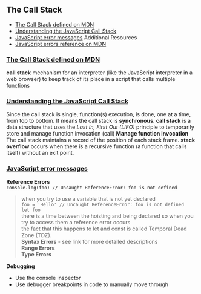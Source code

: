 ## The Call Stack
- [The Call Stack defined on MDN](https://developer.mozilla.org/en-US/docs/Glossary/Call_stack)
- [Understanding the JavaScript Call Stack](https://medium.freecodecamp.org/understanding-the-javascript-call-stack-861e41ae61d4)
- [JavaScript error messages](https://codeburst.io/javascript-error-messages-debugging-d23f84f0ae7c)
Additional Resources
- [JavaScript errors reference on MDN](https://developer.mozilla.org/en-US/docs/Web/JavaScript/Reference/Errors)

### [The Call Stack defined on MDN](https://developer.mozilla.org/en-US/docs/Glossary/Call_stack)
**call stack** mechanism for an interpreter (like the JavaScript interpreter in a web browser) to keep track of its place in a script that calls multiple functions

### [Understanding the JavaScript Call Stack](https://medium.freecodecamp.org/understanding-the-javascript-call-stack-861e41ae61d4)
Since the call stack is single, function(s) execution, is done, one at a time, from top to bottom. It means the call stack is **synchronous**.
**call stack** is a data structure that uses the *Last In, First Out (LIFO)* principle to temporarily store and manage function invocation (call)
**Manage function invocation** The call stack maintains a record of the position of each stack frame.
**stack overflow** occurs when there is a recursive function (a function that calls itself) without an exit point.

### [JavaScript error messages](https://codeburst.io/javascript-error-messages-debugging-d23f84f0ae7c)
**Reference Errors** <br>
`console.log(foo) // Uncaught ReferenceError: foo is not defined`<br>
>when you try to use a variable that is not yet declared<br>
`foo = 'Hello' // Uncaught ReferenceError: foo is not defined`<br>
`let foo`<br>
>there is a time between the hoisting and being declared so when you try to access them a reference error occurs<br>
>the fact that this happens to let and const is called Temporal Dead Zone (TDZ). <br>
**Syntax Errors** - see link for more detailed descriptions<br>
**Range Errors**<br>
**Type Errors**<br>

**Debugging** 
- Use the console inspector
- Use debugger breakpoints in code to manually move through
